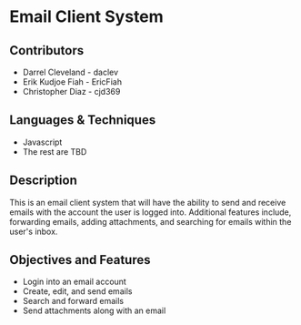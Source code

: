 # Email Client System

## Contributors
* Darrel Cleveland - daclev
* Erik Kudjoe Fiah - EricFiah
* Christopher Diaz - cjd369

## Languages & Techniques
* Javascript
* The rest are TBD

## Description
This is an email client system that will have the ability to send and receive emails with the account the user is logged into. Additional features include, forwarding emails, adding attachments, and searching for emails within the user's inbox.

## Objectives and Features
* Login into an email account
* Create, edit, and send emails
* Search and forward emails
* Send attachments along with an email
